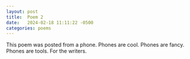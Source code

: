 ```yaml
---
layout: post
title:  Poem 2
date:   2024-02-18 11:11:22 -0500
categories: poems
---
```


This poem was posted from a phone. 
Phones are cool.
Phones are fancy.
Phones are tools.
For the writers.